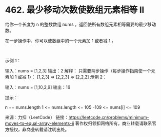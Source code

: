 # 462. 最少移动次数使数组元素相等 II

给你一个长度为 n 的整数数组 nums ，返回使所有数组元素相等需要的最少移动数。

在一步操作中，你可以使数组中的一个元素加 1 或者减 1 。

 

示例 1：

输入：nums = [1,2,3]
输出：2
解释：
只需要两步操作（每步操作指南使一个元素加 1 或减 1）：
[1,2,3]  =>  [2,2,3]  =>  [2,2,2]
示例 2：

输入：nums = [1,10,2,9]
输出：16
 

提示：

n == nums.length
1 <= nums.length <= 105
-109 <= nums[i] <= 109

来源：力扣（LeetCode）
链接：https://leetcode.cn/problems/minimum-moves-to-equal-array-elements-ii
著作权归领扣网络所有。商业转载请联系官方授权，非商业转载请注明出处。